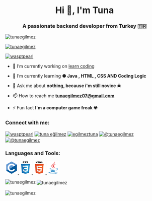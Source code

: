 <h1 align="center">Hi 👋, I'm Tuna</h1>
<h3 align="center">A passionate backend developer from Turkey 🇹🇷</h3>

<p align="left"> <img src="https://komarev.com/ghpvc/?username=tunaegilmez&label=Profile%20views&color=0e75b6&style=flat" alt="tunaegilmez" /> </p>

<p align="left"> <a href="https://github.com/ryo-ma/github-profile-trophy"><img src="https://github-profile-trophy.vercel.app/?username=tunaegilmez" alt="tunaegilmez" /></a> </p>

<p align="left"> <a href="https://twitter.com/wasptpearl" target="blank"><img src="https://img.shields.io/twitter/follow/wasptpearl?logo=twitter&style=for-the-badge" alt="wasptpearl" /></a> </p>

- 🔭 I’m currently working on [learn coding](https://app.patika.dev/paths)

- 🌱 I’m currently learning **⚈ Java , HTML , CSS AND Coding Logic**

- 💬 Ask me about **nothing, because i'm still novice ☠︎**

- 📫 How to reach me **tunaegilmez07@gmail.com**

- ⚡ Fun fact **I'm a computer game freak ☢︎**

<h3 align="left">Connect with me:</h3>
<p align="left">
<a href="https://twitter.com/wasptpearl" target="blank"><img align="center" src="https://raw.githubusercontent.com/rahuldkjain/github-profile-readme-generator/master/src/images/icons/Social/twitter.svg" alt="wasptpearl" height="30" width="40" /></a>
<a href="https://linkedin.com/in/tuna eğilmez" target="blank"><img align="center" src="https://raw.githubusercontent.com/rahuldkjain/github-profile-readme-generator/master/src/images/icons/Social/linked-in-alt.svg" alt="tuna eğilmez" height="30" width="40" /></a>
<a href="https://instagram.com/egilmeztuna" target="blank"><img align="center" src="https://raw.githubusercontent.com/rahuldkjain/github-profile-readme-generator/master/src/images/icons/Social/instagram.svg" alt="egilmeztuna" height="30" width="40" /></a>
<a href="https://medium.com/@tunaegilmez" target="blank"><img align="center" src="https://raw.githubusercontent.com/rahuldkjain/github-profile-readme-generator/master/src/images/icons/Social/medium.svg" alt="@tunaegilmez" height="30" width="40" /></a>
<a href="https://www.hackerrank.com/@tunaegilmez" target="blank"><img align="center" src="https://raw.githubusercontent.com/rahuldkjain/github-profile-readme-generator/master/src/images/icons/Social/hackerrank.svg" alt="@tunaegilmez" height="30" width="40" /></a>
</p>

<h3 align="left">Languages and Tools:</h3>
<p align="left"> <a href="https://www.cprogramming.com/" target="_blank" rel="noreferrer"> <img src="https://raw.githubusercontent.com/devicons/devicon/master/icons/c/c-original.svg" alt="c" width="40" height="40"/> </a> <a href="https://www.w3schools.com/css/" target="_blank" rel="noreferrer"> <img src="https://raw.githubusercontent.com/devicons/devicon/master/icons/css3/css3-original-wordmark.svg" alt="css3" width="40" height="40"/> </a> <a href="https://www.w3.org/html/" target="_blank" rel="noreferrer"> <img src="https://raw.githubusercontent.com/devicons/devicon/master/icons/html5/html5-original-wordmark.svg" alt="html5" width="40" height="40"/> </a> <a href="https://www.java.com" target="_blank" rel="noreferrer"> <img src="https://raw.githubusercontent.com/devicons/devicon/master/icons/java/java-original.svg" alt="java" width="40" height="40"/> </a> </p>

<p><img align="left" src="https://github-readme-stats.vercel.app/api/top-langs?username=tunaegilmez&show_icons=true&locale=en&layout=compact" alt="tunaegilmez" /></p>

<p>&nbsp;<img align="center" src="https://github-readme-stats.vercel.app/api?username=tunaegilmez&show_icons=true&locale=en" alt="tunaegilmez" /></p>

<p><img align="center" src="https://github-readme-streak-stats.herokuapp.com/?user=tunaegilmez&" alt="tunaegilmez" /></p>
